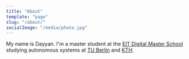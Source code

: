 ```yaml
---
title: "About"
template: "page"
slug: "/about/"
socialImage: "/media/photo.jpg"
---
```


My name is Dayyan. I'm a master student at the [EIT Digital Master School](https://masterschool.eitdigital.eu/) studying autonomous systems at [TU Berlin](https://www.tu-berlin.de/menue/home/parameter/en/) and [KTH](https://www.kth.se/en).